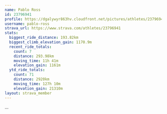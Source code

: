 ```yaml
---
name: Pablo Ross
id: 23796941
profile: https://dgalywyr863hv.cloudfront.net/pictures/athletes/23796941/14615399/1/large.jpg
username: pablo-ross
strava_url: https://www.strava.com/athletes/23796941
stats:
  biggest_ride_distance: 193.82km
  biggest_climb_elevation_gain: 1170.9m
  recent_ride_totals:
    count: 7
    distance: 293.98km
    moving_time: 11h 41m
    elevation_gain: 1161m
  ytd_ride_totals:
    count: 71
    distance: 2920km
    moving_time: 127h 10m
    elevation_gain: 21310m
layout: strava_member
--- 
```

...
